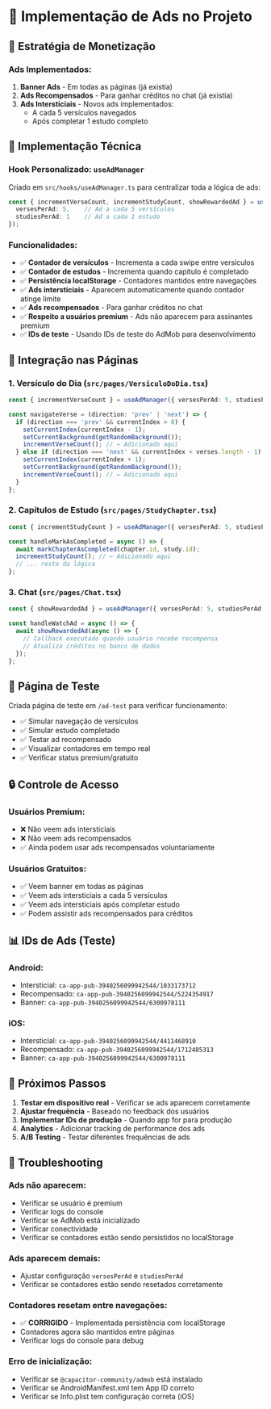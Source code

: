 # 📱 Implementação de Ads no Projeto

## 🎯 Estratégia de Monetização

### **Ads Implementados:**

1. **Banner Ads** - Em todas as páginas (já existia)
2. **Ads Recompensados** - Para ganhar créditos no chat (já existia)
3. **Ads Intersticiais** - Novos ads implementados:
   - A cada 5 versículos navegados
   - Após completar 1 estudo completo

## 🔧 Implementação Técnica

### **Hook Personalizado: `useAdManager`**

Criado em `src/hooks/useAdManager.ts` para centralizar toda a lógica de ads:

```typescript
const { incrementVerseCount, incrementStudyCount, showRewardedAd } = useAdManager({
  versesPerAd: 5,    // Ad a cada 5 versículos
  studiesPerAd: 1    // Ad a cada 1 estudo
});
```

### **Funcionalidades:**

- ✅ **Contador de versículos** - Incrementa a cada swipe entre versículos
- ✅ **Contador de estudos** - Incrementa quando capítulo é completado
- ✅ **Persistência localStorage** - Contadores mantidos entre navegações
- ✅ **Ads intersticiais** - Aparecem automaticamente quando contador atinge limite
- ✅ **Ads recompensados** - Para ganhar créditos no chat
- ✅ **Respeito a usuários premium** - Ads não aparecem para assinantes premium
- ✅ **IDs de teste** - Usando IDs de teste do AdMob para desenvolvimento

## 📍 Integração nas Páginas

### **1. Versículo do Dia (`src/pages/VersiculoDoDia.tsx`)**

```typescript
const { incrementVerseCount } = useAdManager({ versesPerAd: 5, studiesPerAd: 1 });

const navigateVerse = (direction: 'prev' | 'next') => {
  if (direction === 'prev' && currentIndex > 0) {
    setCurrentIndex(currentIndex - 1);
    setCurrentBackground(getRandomBackground());
    incrementVerseCount(); // ← Adicionado aqui
  } else if (direction === 'next' && currentIndex < verses.length - 1) {
    setCurrentIndex(currentIndex + 1);
    setCurrentBackground(getRandomBackground());
    incrementVerseCount(); // ← Adicionado aqui
  }
};
```

### **2. Capítulos de Estudo (`src/pages/StudyChapter.tsx`)**

```typescript
const { incrementStudyCount } = useAdManager({ versesPerAd: 5, studiesPerAd: 1 });

const handleMarkAsCompleted = async () => {
  await markChapterAsCompleted(chapter.id, study.id);
  incrementStudyCount(); // ← Adicionado aqui
  // ... resto da lógica
};
```

### **3. Chat (`src/pages/Chat.tsx`)**

```typescript
const { showRewardedAd } = useAdManager({ versesPerAd: 5, studiesPerAd: 1 });

const handleWatchAd = async () => {
  await showRewardedAd(async () => {
    // Callback executado quando usuário recebe recompensa
    // Atualiza créditos no banco de dados
  });
};
```

## 🧪 Página de Teste

Criada página de teste em `/ad-test` para verificar funcionamento:

- ✅ Simular navegação de versículos
- ✅ Simular estudo completado  
- ✅ Testar ad recompensado
- ✅ Visualizar contadores em tempo real
- ✅ Verificar status premium/gratuito

## 🔒 Controle de Acesso

### **Usuários Premium:**
- ❌ Não veem ads intersticiais
- ❌ Não veem ads recompensados
- ✅ Ainda podem usar ads recompensados voluntariamente

### **Usuários Gratuitos:**
- ✅ Veem banner em todas as páginas
- ✅ Veem ads intersticiais a cada 5 versículos
- ✅ Veem ads intersticiais após completar estudo
- ✅ Podem assistir ads recompensados para créditos

## 📊 IDs de Ads (Teste)

### **Android:**
- Intersticial: `ca-app-pub-3940256099942544/1033173712`
- Recompensado: `ca-app-pub-3940256099942544/5224354917`
- Banner: `ca-app-pub-3940256099942544/6300978111`

### **iOS:**
- Intersticial: `ca-app-pub-3940256099942544/4411468910`
- Recompensado: `ca-app-pub-3940256099942544/1712485313`
- Banner: `ca-app-pub-3940256099942544/6300978111`

## 🚀 Próximos Passos

1. **Testar em dispositivo real** - Verificar se ads aparecem corretamente
2. **Ajustar frequência** - Baseado no feedback dos usuários
3. **Implementar IDs de produção** - Quando app for para produção
4. **Analytics** - Adicionar tracking de performance dos ads
5. **A/B Testing** - Testar diferentes frequências de ads

## 🐛 Troubleshooting

### **Ads não aparecem:**
- Verificar se usuário é premium
- Verificar logs do console
- Verificar se AdMob está inicializado
- Verificar conectividade
- Verificar se contadores estão sendo persistidos no localStorage

### **Ads aparecem demais:**
- Ajustar configuração `versesPerAd` e `studiesPerAd`
- Verificar se contadores estão sendo resetados corretamente

### **Contadores resetam entre navegações:**
- ✅ **CORRIGIDO** - Implementada persistência com localStorage
- Contadores agora são mantidos entre páginas
- Verificar logs do console para debug

### **Erro de inicialização:**
- Verificar se `@capacitor-community/admob` está instalado
- Verificar se AndroidManifest.xml tem App ID correto
- Verificar se Info.plist tem configuração correta (iOS) 